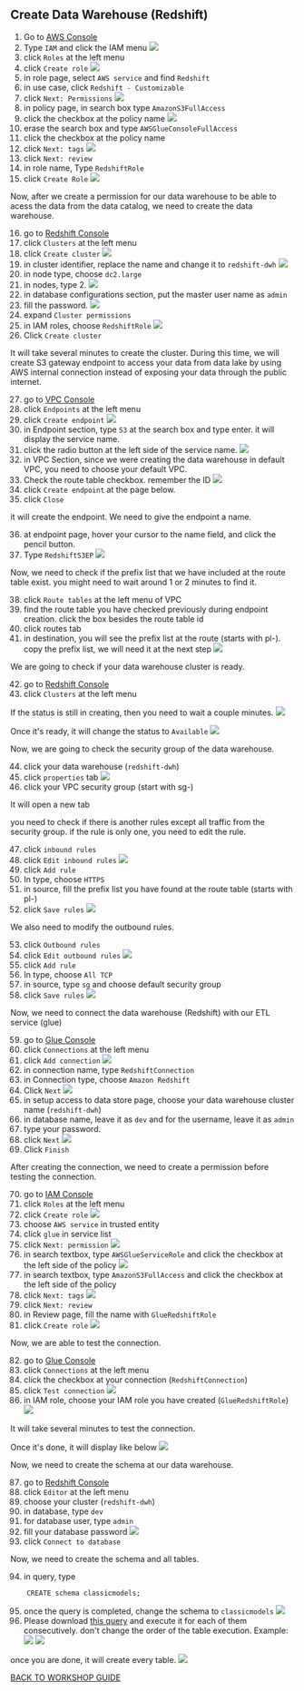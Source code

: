 ## Create Data Warehouse (Redshift)

1. Go to [AWS Console](https://console.aws.amazon.com/console/home?region=us-east-1#)
2. Type `IAM` and click the IAM menu
    ![](../../images/DLAndDWH/DWH/2.png)
3. click `Roles` at the left menu
4. click `Create role`
    ![](../../images/DLAndDWH/DWH/4.png)
5. in role page, select `AWS service` and find `Redshift`
6. in use case, click `Redshift - Customizable`
7. click `Next: Permissions`
    ![](../../images/DLAndDWH/DWH/7.png)
8. in policy page, in search box type `AmazonS3FullAccess`
9. click the checkbox at the policy name
    ![](../../images/DLAndDWH/DWH/9.png)
10. erase the search box and type `AWSGlueConsoleFullAccess`
11. click the checkbox at the policy name
12. click `Next: tags`
    ![](../../images/DLAndDWH/DWH/12.png)
13. click `Next: review`
14. in role name, Type `RedshiftRole`
15. click `Create Role`
    ![](../../images/DLAndDWH/DWH/15.png)

Now, after we create a permission for our data warehouse to be able to acess the data from the data catalog, we need to create the data warehouse.

16. go to [Redshift Console](https://console.aws.amazon.com/redshiftv2/home?region=us-east-1#landing)
17. click `Clusters` at the left menu
18. click `Create cluster`
    ![](../../images/DLAndDWH/DWH/18.png)
19. in cluster identifier, replace the name and change it to `redshift-dwh`
    ![](../../images/DLAndDWH/DWH/19.png)
20. in node type, choose `dc2.large`
21. in nodes, type 2.
    ![](../../images/DLAndDWH/DWH/21.png)
22. in database configurations section, put the master user name as `admin`
23. fill the password.
    ![](../../images/DLAndDWH/DWH/23.png)
24. expand `Cluster permissions`
25. in IAM roles, choose `RedshiftRole`
    ![](../../images/DLAndDWH/DWH/25.png)
26. Click `Create cluster`

It will take several minutes to create the cluster. During this time, we will create S3 gateway endpoint to access your data from data lake by using AWS internal connection instead of exposing your data through the public internet.

27. go to [VPC Console](https://console.aws.amazon.com/vpc/home?region=us-east-1#)
28. click `Endpoints` at the left menu
29. click `Create endpoint`
    ![](../../images/DLAndDWH/DWH/29.png)
30. in Endpoint section, type `S3` at the search box and type enter. it will display the service name.
31. click the radio button at the left side of the service name.
    ![](../../images/DLAndDWH/DWH/31.png)
32. in VPC Section, since we were creating the data warehouse in default VPC, you need to choose your default VPC.
33. Check the route table checkbox. remember the ID
    ![](../../images/DLAndDWH/DWH/33.png)
34. click `Create endpoint` at the page below.
35. click `Close`

it will create the endpoint. We need to give the endpoint a name.

36. at endpoint page, hover your cursor to the name field, and click the pencil button.
37. Type `RedshiftS3EP`
    ![](../../images/DLAndDWH/DWH/37.png)

Now, we need to check if the prefix list that we have included at the route table exist. you might need to wait around 1 or 2 minutes to find it.

38. click `Route tables` at the left menu of VPC
39. find the route table you have checked previously during endpoint creation. click the box besides the route table id
40. click routes tab
41. in destination, you will see the prefix list at the route (starts with pl-). copy the prefix list, we will need it at the next step
    ![](../../images/DLAndDWH/DWH/41.png)

We are going to check if your data warehouse cluster is ready.

42. go to [Redshift Console](https://console.aws.amazon.com/redshiftv2/home?region=us-east-1#landing)
43. click `Clusters` at the left menu

If the status is still in creating, then you need to wait a couple minutes.
    ![](../../images/DLAndDWH/DWH/43.png)

Once it's ready, it will change the status to `Available`
    ![](../../images/DLAndDWH/DWH/43-2.png)

Now, we are going to check the security group of the data warehouse.

44. click your data warehouse (`redshift-dwh`)
45. click `properties` tab
    ![](../../images/DLAndDWH/DWH/45.png)
46. click your VPC security group (start with sg-)

It will open a new tab

you need to check if there is another rules except all traffic from the security group. if the rule is only one, you need to edit the rule.

47. click `inbound rules`
48. click `Edit inbound rules`
    ![](../../images/DLAndDWH/DWH/48.png)
49. click `Add rule`
50. In type, choose `HTTPS`
51. in source, fill the prefix list you have found at the route table (starts with pl-)
52. click `Save rules`
    ![](../../images/DLAndDWH/DWH/52.png)

We also need to modify the outbound rules.

53. click `Outbound rules`
54. click `Edit outbound rules`
    ![](../../images/DLAndDWH/DWH/54.png)
55. click `Add rule`
56. In type, choose `All TCP`
57. in source, type `sg` and choose default security group
58. click `Save rules`
    ![](../../images/DLAndDWH/DWH/58.png)

Now, we need to connect the data warehouse (Redshift) with our ETL service (glue)

59. go to [Glue Console](https://console.aws.amazon.com/glue/home?region=us-east-1)
60. click `Connections` at the left menu
61. click `Add connection`
    ![](../../images/DLAndDWH/DWH/61.png)
62. in connection name, type `RedshiftConnection`
63. in Connection type, choose `Amazon Redshift`
64. Click `Next`
    ![](../../images/DLAndDWH/DWH/64.png)
65. in setup access to data store page, choose your data warehouse cluster name (`redshift-dwh`)
66. in database name, leave it as `dev` and for the username, leave it as `admin`
67. type your password.
68. click `Next`
    ![](../../images/DLAndDWH/DWH/68.png)
69. Click `Finish`

After creating the connection, we need to create a permission before testing the connection.

70. go to [IAM Console](https://console.aws.amazon.com/iam/home?region=us-east-1#/home)
71. click `Roles` at the left menu
72. click `Create role`
    ![](../../images/DLAndDWH/DWH/72.png)
73. choose `AWS service` in trusted entity
74. click `glue` in service list
75. click `Next: permission`
    ![](../../images/DLAndDWH/DWH/75.png)
76. in search textbox, type `AWSGlueServiceRole` and click the checkbox at the left side of the policy
    ![](../../images/DLAndDWH/DWH/76.png)
77. in search textbox, type `AmazonS3FullAccess` and click the checkbox at the left side of the policy
78. click `Next: tags`
    ![](../../images/DLAndDWH/DWH/78.png)
79. click `Next: review`
80. in Review page, fill the name with `GlueRedshiftRole`
81. click `Create role`
    ![](../../images/DLAndDWH/DWH/81.png)

Now, we are able to test the connection.

82. go to [Glue Console](https://console.aws.amazon.com/glue/home?region=us-east-1)
83. click `Connections` at the left menu
84. click the checkbox at your connection (`RedshiftConnection`)
85. click `Test connection`
    ![](../../images/DLAndDWH/DWH/85.png)
86. in IAM role, choose your IAM role you have created (`GlueRedshiftRole`)
    ![](../../images/DLAndDWH/DWH/86.png)

It will take several minutes to test the connection.

Once it's done, it will display like below
    ![](../../images/DLAndDWH/DWH/86-2.png)

Now, we need to create the schema at our data warehouse.

87. go to [Redshift Console](https://console.aws.amazon.com/redshiftv2/home?region=us-east-1#landing)
88. click `Editor` at the left menu
89. choose your cluster (`redshift-dwh`)
90. in database, type `dev`
91. for database user, type `admin`
92. fill your database password
    ![](../../images/DLAndDWH/DWH/92.png)
93. click `Connect to database`

Now, we need to create the schema and all tables.

94. in query, type 
```
    CREATE schema classicmodels;
```
95. once the query is completed, change the schema to `classicmodels`
    ![](../../images/DLAndDWH/DWH/95.png)
96. Please download [this query](../../files/DLAndDWH/DWH/Redshift-DDL.sql) and execute it for each of them consecutively. don't change the order of the table execution.
Example: 
    ![](../../images/DLAndDWH/DWH/96.png)
    ![](../../images/DLAndDWH/DWH/96-2.png)

once you are done, it will create every table.
    ![](../../images/DLAndDWH/DWH/96-3.png)

[BACK TO WORKSHOP GUIDE](../../README.md)